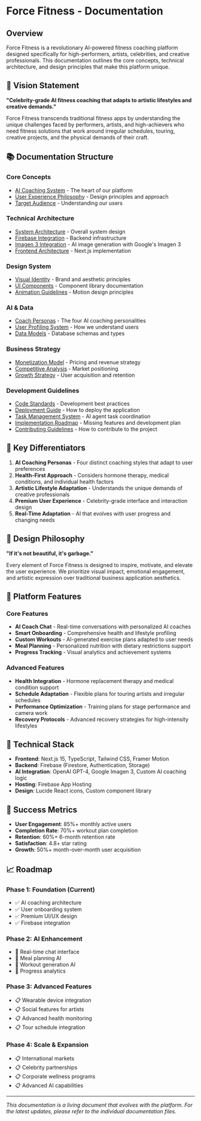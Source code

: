 # Force Fitness - Documentation

## Overview

Force Fitness is a revolutionary AI-powered fitness coaching platform designed specifically for high-performers, artists, celebrities, and creative professionals. This documentation outlines the core concepts, technical architecture, and design principles that make this platform unique.

## 🎯 Vision Statement

**"Celebrity-grade AI fitness coaching that adapts to artistic lifestyles and creative demands."**

Force Fitness transcends traditional fitness apps by understanding the unique challenges faced by performers, artists, and high-achievers who need fitness solutions that work around irregular schedules, touring, creative projects, and the physical demands of their craft.

## 📚 Documentation Structure

### Core Concepts
- [AI Coaching System](./ai-coaching-system.md) - The heart of our platform
- [User Experience Philosophy](./ux-philosophy.md) - Design principles and approach
- [Target Audience](./target-audience.md) - Understanding our users

### Technical Architecture
- [System Architecture](./technical-architecture.md) - Overall system design
- [Firebase Integration](./firebase-integration.md) - Backend infrastructure
- [Imagen 3 Integration](./imagen-3-integration.md) - AI image generation with Google's Imagen 3
- [Frontend Architecture](./frontend-architecture.md) - Next.js implementation

### Design System
- [Visual Identity](./visual-identity.md) - Brand and aesthetic principles
- [UI Components](./ui-components.md) - Component library documentation
- [Animation Guidelines](./animation-guidelines.md) - Motion design principles

### AI & Data
- [Coach Personas](./coach-personas.md) - The four AI coaching personalities
- [User Profiling System](./user-profiling.md) - How we understand users
- [Data Models](./data-models.md) - Database schemas and types

### Business Strategy
- [Monetization Model](./monetization.md) - Pricing and revenue strategy
- [Competitive Analysis](./competitive-analysis.md) - Market positioning
- [Growth Strategy](./growth-strategy.md) - User acquisition and retention

### Development Guidelines
- [Code Standards](./code-standards.md) - Development best practices
- [Deployment Guide](./deployment.md) - How to deploy the application
- [Task Management System](./task-management-system.md) - AI agent task coordination
- [Implementation Roadmap](./implementation-roadmap.md) - Missing features and development plan
- [Contributing Guidelines](./contributing.md) - How to contribute to the project

## 🚀 Key Differentiators

1. **AI Coaching Personas** - Four distinct coaching styles that adapt to user preferences
2. **Health-First Approach** - Considers hormone therapy, medical conditions, and individual health factors
3. **Artistic Lifestyle Adaptation** - Understands the unique demands of creative professionals
4. **Premium User Experience** - Celebrity-grade interface and interaction design
5. **Real-Time Adaptation** - AI that evolves with user progress and changing needs

## 🎨 Design Philosophy

**"If it's not beautiful, it's garbage."**

Every element of Force Fitness is designed to inspire, motivate, and elevate the user experience. We prioritize visual impact, emotional engagement, and artistic expression over traditional business application aesthetics.

## 📱 Platform Features

### Core Features
- **AI Coach Chat** - Real-time conversations with personalized AI coaches
- **Smart Onboarding** - Comprehensive health and lifestyle profiling
- **Custom Workouts** - AI-generated exercise plans adapted to user needs
- **Meal Planning** - Personalized nutrition with dietary restrictions support
- **Progress Tracking** - Visual analytics and achievement systems

### Advanced Features
- **Health Integration** - Hormone replacement therapy and medical condition support
- **Schedule Adaptation** - Flexible plans for touring artists and irregular schedules
- **Performance Optimization** - Training plans for stage performance and camera work
- **Recovery Protocols** - Advanced recovery strategies for high-intensity lifestyles

## 🔧 Technical Stack

- **Frontend**: Next.js 15, TypeScript, Tailwind CSS, Framer Motion
- **Backend**: Firebase (Firestore, Authentication, Storage)
- **AI Integration**: OpenAI GPT-4, Google Imagen 3, Custom AI coaching logic
- **Hosting**: Firebase App Hosting
- **Design**: Lucide React icons, Custom component library

## 🎯 Success Metrics

- **User Engagement**: 85%+ monthly active users
- **Completion Rate**: 70%+ workout plan completion
- **Retention**: 60%+ 6-month retention rate
- **Satisfaction**: 4.8+ star rating
- **Growth**: 50%+ month-over-month user acquisition

## 📈 Roadmap

### Phase 1: Foundation (Current)
- ✅ AI coaching architecture
- ✅ User onboarding system
- ✅ Premium UI/UX design
- ✅ Firebase integration

### Phase 2: AI Enhancement
- 🔄 Real-time chat interface
- 🔄 Meal planning AI
- 🔄 Workout generation AI
- 🔄 Progress analytics

### Phase 3: Advanced Features
- 📋 Wearable device integration
- 📋 Social features for artists
- 📋 Advanced health monitoring
- 📋 Tour schedule integration

### Phase 4: Scale & Expansion
- 📋 International markets
- 📋 Celebrity partnerships
- 📋 Corporate wellness programs
- 📋 Advanced AI capabilities

---

*This documentation is a living document that evolves with the platform. For the latest updates, please refer to the individual documentation files.*
